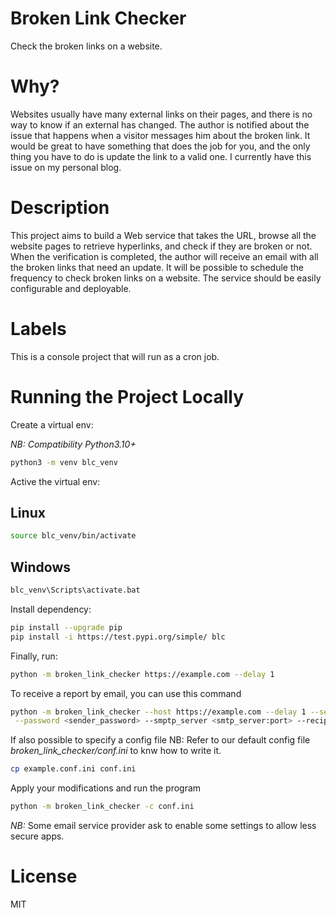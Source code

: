 # Broken Link Checker
Check the broken links on a website.

# Why?
Websites usually have many external links on their pages, and there is no way to know if an external has changed. The author is notified about the issue that happens when a visitor messages him about the broken link. It would be great to have something that does the job for you, and the only thing you have to do is update the link to a valid one. I currently have this issue on my personal blog.

# Description
This project aims to build a Web service that takes the URL, browse all the website pages to retrieve hyperlinks, and check if they are broken or not. When the verification is completed, the author will receive an email with all the broken links that need an update. It will be possible to schedule the frequency to check broken links on a website. The service should be easily configurable and deployable.

# Labels
This is a console project that will run as a cron job.

# Running the Project Locally

Create a virtual env:

*NB: Compatibility Python3.10+*

```bash
python3 -m venv blc_venv
```

Active the virtual env:
## Linux
```bash
source blc_venv/bin/activate
```
## Windows
```cmd
blc_venv\Scripts\activate.bat
```

Install dependency:

```bash
pip install --upgrade pip
pip install -i https://test.pypi.org/simple/ blc
```

Finally, run:

```bash
python -m broken_link_checker https://example.com --delay 1
```

To receive a report by email, you can use this command

```bash
python -m broken_link_checker --host https://example.com --delay 1 --sender <sender_email_address>\
 --password <sender_password> --smptp_server <smtp_server:port> --recipient <recipient_email_address>
```

If also possible to specify a config file
NB: Refer to our default config file *broken_link_checker/conf.ini* to knw how to write it.
```bash
cp example.conf.ini conf.ini
```

Apply your modifications and run the program
```bash
python -m broken_link_checker -c conf.ini
```

*NB:* Some email service provider ask to enable some settings to allow less secure apps. 

# License
MIT
